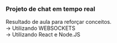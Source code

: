 <h3>Projeto de chat em tempo real</h3>
Resultado de aula para reforçar conceitos.<br>
  -> Utilizando WEBSOCKETS <br>
  -> Utilizando React e Node.JS
